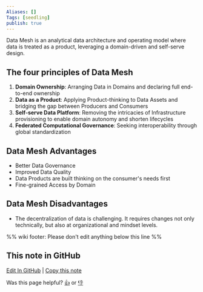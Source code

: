 ```yaml
---
Aliases: []
Tags: [seedling]
publish: true
---
```


Data Mesh is an analytical data architecture and operating model where data is treated as a product, leveraging a domain-driven and self-serve design.

## The four principles of Data Mesh

1. **Domain Ownership**: Arranging Data in Domains and declaring full end-to-end ownership
2. **Data as a Product**: Applying Product-thinking to Data Assets and bridging the gap  between Producers and Consumers
3. **Self-serve Data Platform**: Removing the intricacies of Infrastructure provisioning to enable domain autonomy and shorten lifecycles
4. **Federated Computational Governance**: Seeking interoperability through global standardization


## Data Mesh Advantages

- Better Data Governance
- Improved Data Quality
- Data Products are built thinking on the consumer's needs first
- Fine-grained Access by Domain

## Data Mesh Disadvantages

- The decentralization of data is challenging. It requires changes not only technically, but also at organizational and mindset levels.

%% wiki footer: Please don't edit anything below this line %%

## This note in GitHub

<span class="git-footer">[Edit In GitHub](https://github.dev/data-engineering-community/data-engineering-wiki/blob/main/Concepts/Data%20Mesh.md "git-hub-edit-note") | [Copy this note](https://raw.githubusercontent.com/data-engineering-community/data-engineering-wiki/main/Concepts/Data%20Mesh.md "git-hub-copy-note")</span>

<span class="git-footer">Was this page helpful?
[👍](https://tally.so/r/mOaxjk?rating=Yes&url=https://dataengineering.wiki/Concepts/Data%20Mesh) or [👎](https://tally.so/r/mOaxjk?rating=No&url=https://dataengineering.wiki/Concepts/Data%20Mesh)</span>
